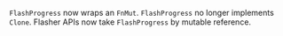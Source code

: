 `FlashProgress` now wraps an `FnMut`.
`FlashProgress` no longer implements `Clone`.
Flasher APIs now take `FlashProgress` by mutable reference.